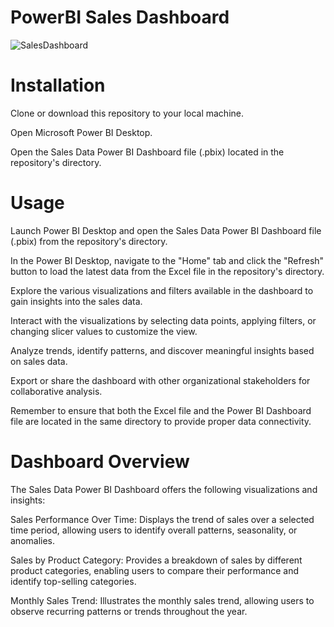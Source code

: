 # PowerBI Sales Dashboard


![SalesDashboard](https://github.com/Jameshunter1/PowerBI/assets/90528783/25e816ca-56de-46f3-a659-cd65aba8ed8b)



# Installation

Clone or download this repository to your local machine.

Open Microsoft Power BI Desktop.

Open the Sales Data Power BI Dashboard file (.pbix) located in the repository's directory.

# Usage

Launch Power BI Desktop and open the Sales Data Power BI Dashboard file (.pbix) from the repository's directory.

In the Power BI Desktop, navigate to the "Home" tab and click the "Refresh" button to load the latest data from the Excel file in the repository's directory.

Explore the various visualizations and filters available in the dashboard to gain insights into the sales data.

Interact with the visualizations by selecting data points, applying filters, or changing slicer values to customize the view.

Analyze trends, identify patterns, and discover meaningful insights based on sales data.

Export or share the dashboard with other organizational stakeholders for collaborative analysis.

Remember to ensure that both the Excel file and the Power BI Dashboard file are located in the same directory to provide proper data connectivity.

# Dashboard Overview

The Sales Data Power BI Dashboard offers the following visualizations and insights:

Sales Performance Over Time: Displays the trend of sales over a selected time period, allowing users to identify overall patterns, seasonality, or anomalies.

Sales by Product Category: Provides a breakdown of sales by different product categories, enabling users to compare their performance and identify top-selling categories.

Monthly Sales Trend: Illustrates the monthly sales trend, allowing users to observe recurring patterns or trends throughout the year.
